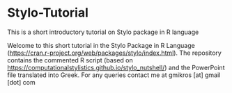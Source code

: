 # Stylo-Tutorial
This is a short introductory tutorial on Stylo package in R language

Welcome to this short tutorial in the Stylo Package in R Language (https://cran.r-project.org/web/packages/stylo/index.html). The repository contains the commented R script (based on https://computationalstylistics.github.io/stylo_nutshell/) and the PowerPoint file translated into Greek.
For any queries contact me at gmikros [at] gmail [dot] com
